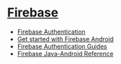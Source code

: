 # [Firebase](https://firebase.google.com)
* [Firebase Authentication](https://firebase.google.com/products/auth)
* [Get started with Firebase Android](https://firebase.google.com/docs/android/setup)
* [Firebase Authentication Guides](https://firebase.google.com/docs/auth)
* [Firebase Java-Android Reference](https://firebase.google.com/docs/reference/android/packages)
